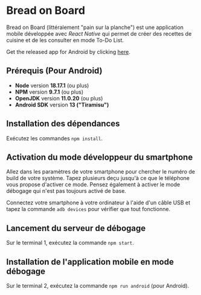 # Bread on Board

Bread on Board (littéralement "pain sur la planche") est une application mobile développée avec *React Native* qui permet de créer des recettes de cuisine et de les consulter en mode To-Do List.

Get the released app for Android by clicking [here](./bread-on-board-release-1.0.0.apk).

## Prérequis (Pour Android)

* **Node** version **18.17.1** (ou plus)
* **NPM** version **9.7.1** (ou plus)
* **OpenJDK** version **11.0.20** (ou plus)
* **Android SDK** version **13 ("Tiramisu")**

## Installation des dépendances

Exécutez les commandes `npm install`.

## Activation du mode développeur du smartphone

Allez dans les paramètres de votre smartphone pour chercher le numéro de build de votre système. Tapez plusieurs deçu jusqu'à ce que le téléphone vous propose d'activer ce mode. Pensez également à activer le mode débogage qui n'est pas toujours activé de base.

Connectez votre smartphone à votre ordinateur à l'aide d'un câble USB et tapez la commande `adb devices` pour vérifier que tout fonctionne.

## Lancement du serveur de débogage

Sur le terminal 1, exécutez la commande `npm start`.

## Installation de l'application mobile en mode débogage

Sur le terminal 2, exécutez la commande `npm run android` (pour Android).